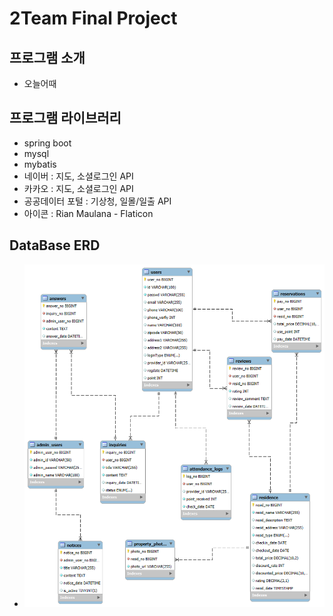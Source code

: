 # 2Team Final Project

## 프로그램 소개 
+ 오늘어때

## 프로그램 라이브러리
+ spring boot
+ mysql 
+ mybatis
+ 네이버 : 지도, 소셜로그인 API
+ 카카오 : 지도, 소셜로그인 API
+ 공공데이터 포털 : 기상청, 일몰/일출 API
+ 아이콘 : Rian Maulana - Flaticon


## DataBase ERD
+ <img src="readme/ERD.ver1.png">


